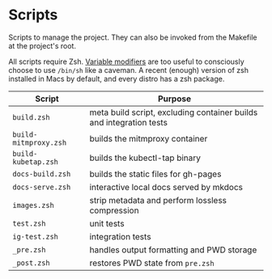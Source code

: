 # Scripts

Scripts to manage the project. They can also be invoked from the Makefile
at the project's root.

All scripts require Zsh. [Variable modifiers](http://zsh.sourceforge.net/Doc/Release/Expansion.html#Modifiers)
are too useful to consciously choose to use `/bin/sh` like a caveman. A recent
(enough) version of zsh installed in Macs by default, and every distro has a zsh
package.

| Script                | Purpose                                                             |
| ---                   | ---                                                                 |
| `build.zsh`           | meta build script, excluding container builds and integration tests |
| `build-mitmproxy.zsh` | builds the mitmproxy container                                      |
| `build-kubetap.zsh`   | builds the kubectl-tap binary                                       |
| `docs-build.zsh`      | builds the static files for gh-pages                                |
| `docs-serve.zsh`      | interactive local docs served by mkdocs                             |
| `images.zsh`          | strip metadata and perform lossless compression                     |
| `test.zsh`            | unit tests                                                          |
| `ig-test.zsh`         | integration tests                                                   |
| `_pre.zsh`            | handles output formatting and PWD storage                           |
| `_post.zsh`           | restores PWD state from `pre.zsh`                                   |
